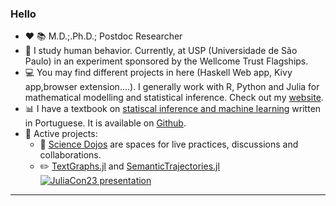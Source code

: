 ### Hello



- :heart: :books: M.D.;.Ph.D.; Postdoc Researcher    
- :book: I study human behavior. Currently, at USP (Universidade de São Paulo) in an experiment sponsored by the Wellcome Trust Flagships.   
- :computer: You may find different projects in here (Haskell Web app, Kivy app,browser extension....). I generally work with R, Python and Julia for mathematical modelling and statistical inference. Check out my [website](https://fargolo.github.io/).  
- :bar_chart: I have a textbook on [statiscal inference and machine learning](https://leanpub.com/cienciadados) written in Portuguese. It is available on [Github](https://github.com/fargolo/stat-learn).  
- :hammer: Active projects:  
  - :japanese_castle: [Science Dojos](https://discord.gg/hmuwy9jH) are spaces for live practices, discussions and collaborations.  
  - :pencil2: [TextGraphs.jl](https://github.com/fargolo/TextGraphs.jl) and [SemanticTrajectories.jl](https://github.com/fargolo/SemanticTrajectories.jl)  
     [![JuliaCon23 presentation](https://img.youtube.com/vi/4jJD4F40WBA/maxresdefault.jpg)](https://www.youtube.com/watch?v=4jJD4F40WBA)


-----------------------------------------

